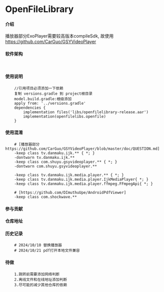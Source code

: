 # OpenFileLibrary

#### 介绍

播放器部分ExoPlayer需要较高版本compileSdk, 故使用 https://github.com/CarGuo/GSYVideoPlayer

#### 软件架构

```
   
```

#### 使用说明

```
    //引用项目必须添加一下依赖
    复制 versions.gradle 到 project根目录
    model.build.gradle:根级添加 
    apply from: '../versions.gradle'
    dependencies {
        implementation files('libs/openfilelibrary-release.aar')
        implementation(openfilelibs.openfile)
    }

```

#### 使用混淆

```
    # [播放器部分 https://github.com/CarGuo/GSYVideoPlayer/blob/master/doc/QUESTION.md]
    -keep class tv.danmaku.ijk.** { *; }
    -dontwarn tv.danmaku.ijk.**
    -keep class com.shuyu.gsyvideoplayer.** { *; }
    -dontwarn com.shuyu.gsyvideoplayer.**

    -keep class tv.danmaku.ijk.media.player.** { *; }
    -keep class tv.danmaku.ijk.media.player.IjkMediaPlayer{ *; }
    -keep class tv.danmaku.ijk.media.player.ffmpeg.FFmpegApi{ *; }
    
    # [https://github.com/DImuthuUpe/AndroidPdfViewer]
    -keep class com.shockwave.**
```

#### 参与贡献

#### 仓库地址

#### 历史记录

```
    # 2024/10/10 替换播放器
    # 2024/10/21 pdf打开本地文件兼容
```

#### 待做

```
    1.跳转前需要添加网络判断
    2.离线文件和在线地址添加判断
    3.尽可能的减少其他仓库的依赖
```
